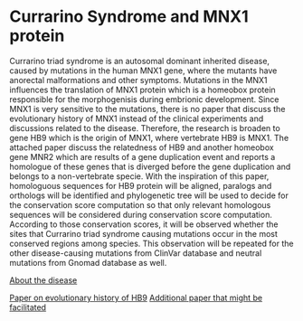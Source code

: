# Currarino Syndrome and MNX1 protein

Currarino triad syndrome is an autosomal dominant inherited disease, caused by mutations in the human MNX1 gene, where the mutants have anorectal malformations and other symptoms. Mutations in the MNX1 influences the translation of MNX1 protein which is a homeobox protein responsible for the morphogenisis during embrionic development. Since MNX1 is very sensitive to the mutations, there is no paper that discuss the evolutionary history of MNX1 instead of the clinical experiments and discussions related to the disease. Therefore, the research is broaden to gene HB9 which is the origin of MNX1, where vertebrate HB9 is MNX1. The attached paper discuss the relatedness of HB9 and another homeobox gene MNR2 which are results of a gene duplication event and reports a homologue of these genes that is diverged before the gene duplication and belongs to a non-vertebrate specie. With the inspiration of this paper, homologuous sequences for HB9 protein will be aligned, paralogs and orthologs will be identified and phylogenetic tree will be used to decide for the conservation score computation so that only relevant homologous sequences will be considered during conservation score computation. According to those conservation scores, it will be observed whether the sites that Currarino triad syndrome causing mutations occur in the most conserved regions among species. This observation will be repeated for the other disease-causing mutations from ClinVar database and neutral mutations from Gnomad database as well. 

[About the disease](https://rarediseases.info.nih.gov/diseases/1626/currarino-triad)

[Paper on evolutionary history of HB9](https://link.springer.com/article/10.1007%2Fs004270000124)
[Additional paper that might be facilitated](https://www.mdpi.com/1422-0067/22/5/2338/htm)